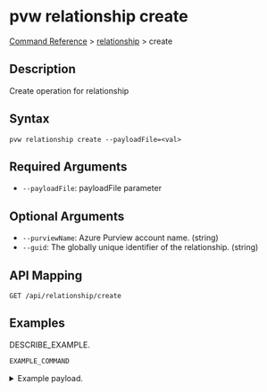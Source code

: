 # pvw relationship create
[Command Reference](../../../README.md#command-reference) > [relationship](./main.md) > create

## Description
Create operation for relationship

## Syntax
```
pvw relationship create --payloadFile=<val>
```

## Required Arguments
- `--payloadFile`: payloadFile parameter

## Optional Arguments
- `--purviewName`: Azure Purview account name. (string)
- `--guid`: The globally unique identifier of the relationship. (string)

## API Mapping
 >  > []()
```
GET /api/relationship/create
```

## Examples
DESCRIBE_EXAMPLE.
```powershell
EXAMPLE_COMMAND
```
<details><summary>Example payload.</summary>
<p>

```json
PASTE_JSON_HERE
```
</p>
</details>